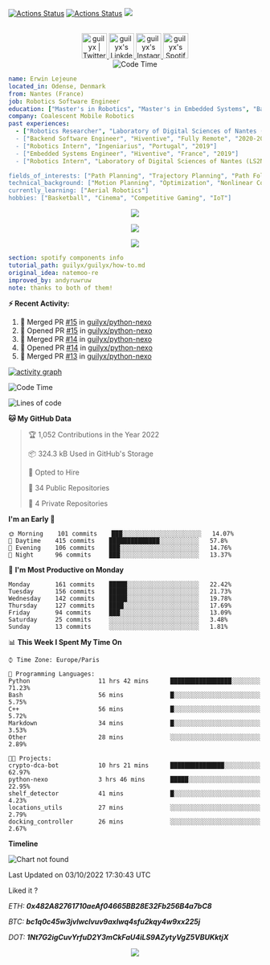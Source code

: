 [![Actions Status](https://github.com/guilyx/guilyx/workflows/wakatime-stats/badge.svg)](https://github.com/guilyx/guilyx/actions)
[![Actions Status](https://github.com/guilyx/guilyx/workflows/update-gh-activity/badge.svg)](https://github.com/guilyx/guilyx/actions)
![](https://visitor-badge.glitch.me/badge?page_id=guilyx.guilyx)

<p align="center">
<br/>
<a href="https://twitter.com/nthofhisname">
  <img alt="guilyx | Twitter" width="50px" src="https://user-images.githubusercontent.com/43545812/144034996-602b144a-16e1-41cc-99e7-c6040b20dcaf.png"/>
</a>
<a href="https://www.linkedin.com/in/erwinlejeune-lkn">
  <img alt="guilyx's LinkdeIN" width="50px" src="https://user-images.githubusercontent.com/43545812/144035037-0f415fc7-9f96-4517-a370-ccc6e78a714b.png" />
</a>
<a href="https://www.instagram.com/nthofhisname">
  <img alt="guilyx's Instagram" width="50px" src="https://user-images.githubusercontent.com/43545812/144035088-0dfb165f-8fe0-4d13-896c-876c29d2b128.png" />
</a>
<a href="https://open.spotify.com/user/11147618695?si=zZFn6uAGRLyoU02lsG50GA">
  <img alt="guilyx's Spotify" width="50px" src="https://user-images.githubusercontent.com/43545812/144035120-1ad5169b-91c7-4078-bef9-6a82c733f373.png" />
</a>
<br>
<img alt="Code Time" src="https://img.shields.io/endpoint?style=flat&url=https://codetime-api.datreks.com/badge/1615?logoColor=white%26project=%26recentMS=0%26showProject=false" />
</p>

```yaml
name: Erwin Lejeune
located_in: Odense, Denmark
from: Nantes (France)
job: Robotics Software Engineer
education: ["Master's in Robotics", "Master's in Embedded Systems", "Bachelor's in Electronics"]
company: Coalescent Mobile Robotics
past experiences: 
  - ["Robotics Researcher", "Laboratory of Digital Sciences of Nantes (LS2N)", "France", "2019-2021]
  - ["Backend Software Engineer", "Hiventive", "Fully Remote", "2020-2021"]
  - ["Robotics Intern", "Ingeniarius", "Portugal", "2019"]
  - ["Embedded Systems Engineer", "Hiventive", "France", "2019"]
  - ["Robotics Intern", "Laboratory of Digital Sciences of Nantes (LS2N)", "France", "2019"]

fields_of_interests: ["Path Planning", "Trajectory Planning", "Path Following", "Behaviour Planning", "Localization", "Sensor Fusion", "Embedded Systems"]
technical_background: ["Motion Planning", "Optimization", "Nonlinear Control", "Real-Time Systems", "Automated Planning"]
currently_learning: ["Aerial Robotics"]
hobbies: ["Basketball", "Cinema", "Competitive Gaming", "IoT"]
```

<p align="center">
  <img alig src="https://github-profile-trophy.vercel.app/?username=guilyx&column=6&rank=SSS,SS,S,AAA,AA,A,B,C" />
</p>

<p align="center">
  <a href="https://spotify-github-profile.vercel.app/api/view?uid=11147618695&redirect=true">
    <img src="https://spotify-github-profile.vercel.app/api/view?uid=11147618695&cover_image=true&theme=default&bar_color=e3e3e3&bar_color_cover=true">
  </a>
</p>

<p align="center">
  <img src="https://guilyx.vercel.app/api/top-played">
</p>
 
```yaml
section: spotify components info
tutorial_path: guilyx/guilyx/how-to.md
original_idea: natemoo-re
improved_by: andyruwruw
note: thanks to both of them!
```


**:zap: Recent Activity:**

<!--START_SECTION:activity-->
1. 🎉 Merged PR [#15](https://github.com/guilyx/python-nexo/pull/15) in [guilyx/python-nexo](https://github.com/guilyx/python-nexo)
2. 💪 Opened PR [#15](https://github.com/guilyx/python-nexo/pull/15) in [guilyx/python-nexo](https://github.com/guilyx/python-nexo)
3. 🎉 Merged PR [#14](https://github.com/guilyx/python-nexo/pull/14) in [guilyx/python-nexo](https://github.com/guilyx/python-nexo)
4. 💪 Opened PR [#14](https://github.com/guilyx/python-nexo/pull/14) in [guilyx/python-nexo](https://github.com/guilyx/python-nexo)
5. 🎉 Merged PR [#13](https://github.com/guilyx/python-nexo/pull/13) in [guilyx/python-nexo](https://github.com/guilyx/python-nexo)
<!--END_SECTION:activity-->

[![activity graph](https://activity-graph.herokuapp.com/graph?username=guilyx&custom_title=Erwin's%20activity%20graph&theme=github-light&hide_border=true)](https://github.com/ashutosh00710/github-readme-activity-graph)

<!--START_SECTION:waka-->
![Code Time](http://img.shields.io/badge/Code%20Time-785%20hrs%2034%20mins-blue)

![Lines of code](https://img.shields.io/badge/From%20Hello%20World%20I%27ve%20Written-295%20Thousand%20lines%20of%20code-blue)

**🐱 My GitHub Data** 

> 🏆 1,052 Contributions in the Year 2022
 > 
> 📦 324.3 kB Used in GitHub's Storage 
 > 
> 💼 Opted to Hire
 > 
> 📜 34 Public Repositories 
 > 
> 🔑 4 Private Repositories  
 > 
**I'm an Early 🐤** 

```text
🌞 Morning    101 commits    ███░░░░░░░░░░░░░░░░░░░░░░   14.07% 
🌆 Daytime    415 commits    ██████████████░░░░░░░░░░░   57.8% 
🌃 Evening    106 commits    ███░░░░░░░░░░░░░░░░░░░░░░   14.76% 
🌙 Night      96 commits     ███░░░░░░░░░░░░░░░░░░░░░░   13.37%

```
📅 **I'm Most Productive on Monday** 

```text
Monday       161 commits    █████░░░░░░░░░░░░░░░░░░░░   22.42% 
Tuesday      156 commits    █████░░░░░░░░░░░░░░░░░░░░   21.73% 
Wednesday    142 commits    █████░░░░░░░░░░░░░░░░░░░░   19.78% 
Thursday     127 commits    ████░░░░░░░░░░░░░░░░░░░░░   17.69% 
Friday       94 commits     ███░░░░░░░░░░░░░░░░░░░░░░   13.09% 
Saturday     25 commits     ░░░░░░░░░░░░░░░░░░░░░░░░░   3.48% 
Sunday       13 commits     ░░░░░░░░░░░░░░░░░░░░░░░░░   1.81%

```


📊 **This Week I Spent My Time On** 

```text
⌚︎ Time Zone: Europe/Paris

💬 Programming Languages: 
Python                   11 hrs 42 mins      █████████████████░░░░░░░░   71.23% 
Bash                     56 mins             █░░░░░░░░░░░░░░░░░░░░░░░░   5.75% 
C++                      56 mins             █░░░░░░░░░░░░░░░░░░░░░░░░   5.72% 
Markdown                 34 mins             █░░░░░░░░░░░░░░░░░░░░░░░░   3.53% 
Other                    28 mins             ░░░░░░░░░░░░░░░░░░░░░░░░░   2.89%

🐱‍💻 Projects: 
crypto-dca-bot           10 hrs 21 mins      ███████████████░░░░░░░░░░   62.97% 
python-nexo              3 hrs 46 mins       █████░░░░░░░░░░░░░░░░░░░░   22.95% 
shelf_detector           41 mins             █░░░░░░░░░░░░░░░░░░░░░░░░   4.23% 
locations_utils          27 mins             ░░░░░░░░░░░░░░░░░░░░░░░░░   2.79% 
docking_controller       26 mins             ░░░░░░░░░░░░░░░░░░░░░░░░░   2.67%

```

**Timeline**

![Chart not found](https://raw.githubusercontent.com/guilyx/guilyx/master/charts/bar_graph.png) 


 Last Updated on 03/10/2022 17:30:43 UTC
<!--END_SECTION:waka-->

Liked it ?

*ETH: **0x482A82761710aeAf04665BB28E32Fb256B4a7bC8***

*BTC: **bc1q0c45w3jvlwclvuv9axlwq4sfu2kqy4w9xx225j***

*DOT: **1Nt7G2igCuvYrfuD2Y3mCkFaU4iLS9AZytyVgZ5VBUKktjX***

<p align="center">
  <img src="https://capsule-render.vercel.app/api?type=waving&color=gradient&height=60&section=footer"/>
</p>
